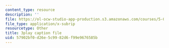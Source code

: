 ```yaml
---
content_type: resource
description: ''
file: https://ol-ocw-studio-app-production.s3.amazonaws.com/courses/5-07sc-biological-chemistry-i-fall-2013/57902bf0d26e5c9982d6f99e9676585b_bzwf2tgC23E.srt
file_type: application/x-subrip
resourcetype: Other
title: 3play caption file
uid: 57902bf0-d26e-5c99-82d6-f99e9676585b
---
```

